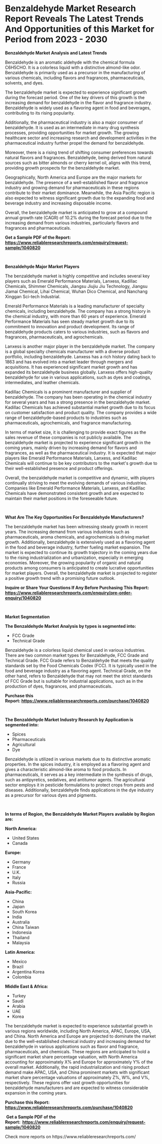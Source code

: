 <p><h1>Benzaldehyde Market Research Report Reveals The Latest Trends And Opportunities of this Market for Period from 2023 - 2030</h1></p><p><strong>Benzaldehyde Market Analysis and Latest Trends</strong></p>
<p><p>Benzaldehyde is an aromatic aldehyde with the chemical formula C6H5CHO. It is a colorless liquid with a distinctive almond-like odor. Benzaldehyde is primarily used as a precursor in the manufacturing of various chemicals, including flavors and fragrances, pharmaceuticals, solvents, and dyes.</p><p>The benzaldehyde market is expected to experience significant growth during the forecast period. One of the key drivers of this growth is the increasing demand for benzaldehyde in the flavor and fragrance industry. Benzaldehyde is widely used as a flavoring agent in food and beverages, contributing to its rising popularity.</p><p>Additionally, the pharmaceutical industry is also a major consumer of benzaldehyde. It is used as an intermediate in many drug synthesis processes, providing opportunities for market growth. The growing healthcare sector and increasing research and development activities in the pharmaceutical industry further propel the demand for benzaldehyde.</p><p>Moreover, there is a rising trend of shifting consumer preferences towards natural flavors and fragrances. Benzaldehyde, being derived from natural sources such as bitter almonds or cherry kernel oil, aligns with this trend, providing growth prospects for the benzaldehyde market.</p><p>Geographically, North America and Europe are the major markets for benzaldehyde. The presence of a well-established flavor and fragrance industry and growing demand for pharmaceuticals in these regions contribute to their market dominance. Meanwhile, the Asia Pacific region is also expected to witness significant growth due to the expanding food and beverage industry and increasing disposable income.</p><p>Overall, the benzaldehyde market is anticipated to grow at a compound annual growth rate (CAGR) of 10.2% during the forecast period due to the increasing demand from various industries, particularly flavors and fragrances and pharmaceuticals.</p></p>
<p><strong>Get a Sample PDF of the Report:&nbsp; <a href="https://www.reliableresearchreports.com/enquiry/request-sample/1040820">https://www.reliableresearchreports.com/enquiry/request-sample/1040820</a></strong></p>
<p>&nbsp;</p>
<p><strong>Benzaldehyde Major Market Players</strong></p>
<p><p>The benzaldehyde market is highly competitive and includes several key players such as Emerald Performance Materials, Lanxess, Kadillac Chemicals, Shimmer Chemicals, Jiangsu Jiujiu Jiu Technology, Jiangsu Jiamai Chemical, Lihai Chemical, Wuhan Dico Chemical, and Nanchang Xinggan Sci-tech Industrial.</p><p>Emerald Performance Materials is a leading manufacturer of specialty chemicals, including benzaldehyde. The company has a strong history in the chemical industry, with more than 60 years of experience. Emerald Performance Materials has seen steady market growth due to its commitment to innovation and product development. Its range of benzaldehyde products caters to various industries, such as flavors and fragrances, pharmaceuticals, and agrochemicals. </p><p>Lanxess is another major player in the benzaldehyde market. The company is a global specialty chemicals manufacturer with a diverse product portfolio, including benzaldehyde. Lanxess has a rich history dating back to 1863 and has evolved into a market leader through mergers and acquisitions. It has experienced significant market growth and has expanded its benzaldehyde business globally. Lanxess offers high-quality benzaldehyde for use in various applications, such as dyes and coatings, intermediates, and leather chemicals.</p><p>Kadillac Chemicals is a prominent manufacturer and supplier of benzaldehyde. The company has been operating in the chemical industry for several years and has a strong presence in the benzaldehyde market. Kadillac Chemicals has achieved substantial market growth due to its focus on customer satisfaction and product quality. The company provides a wide range of benzaldehyde-based products to industries such as pharmaceuticals, agrochemicals, and fragrance manufacturing.</p><p>In terms of market size, it is challenging to provide exact figures as the sales revenue of these companies is not publicly available. The benzaldehyde market is projected to experience significant growth in the coming years, mainly driven by increasing demand for flavors and fragrances, as well as the pharmaceutical industry. It is expected that major players like Emerald Performance Materials, Lanxess, and Kadillac Chemicals will continue to be key contributors to the market's growth due to their well-established presence and product offerings.</p><p>Overall, the benzaldehyde market is competitive and dynamic, with players continually striving to meet the evolving demands of various industries. Companies like Emerald Performance Materials, Lanxess, and Kadillac Chemicals have demonstrated consistent growth and are expected to maintain their market positions in the foreseeable future.</p></p>
<p>&nbsp;</p>
<p><strong>What Are The Key Opportunities For Benzaldehyde Manufacturers?</strong></p>
<p><p>The benzaldehyde market has been witnessing steady growth in recent years. The increasing demand from various industries such as pharmaceuticals, aroma chemicals, and agrochemicals is driving market growth. Additionally, benzaldehyde is extensively used as a flavoring agent in the food and beverage industry, further fueling market expansion. The market is expected to continue its growth trajectory in the coming years due to the rising industrialization and urbanization, especially in emerging economies. Moreover, the growing popularity of organic and natural products among consumers is anticipated to create lucrative opportunities for market players. Overall, the benzaldehyde market is projected to register a positive growth trend with a promising future outlook.</p></p>
<p><strong>Inquire or Share Your Questions If Any Before Purchasing This Report: <a href="https://www.reliableresearchreports.com/enquiry/pre-order-enquiry/1040820">https://www.reliableresearchreports.com/enquiry/pre-order-enquiry/1040820</a></strong></p>
<p>&nbsp;</p>
<p><strong>Market Segmentation</strong></p>
<p><strong>The Benzaldehyde Market Analysis by types is segmented into:</strong></p>
<p><ul><li>FCC Grade</li><li>Technical Grade</li></ul></p>
<p><p>Benzaldehyde is a colorless liquid chemical used in various industries. There are two common market types for Benzaldehyde, FCC Grade and Technical Grade. FCC Grade refers to Benzaldehyde that meets the quality standards set by the Food Chemicals Codex (FCC). It is typically used in the food and beverage industry as a flavoring agent. Technical Grade, on the other hand, refers to Benzaldehyde that may not meet the strict standards of FCC Grade but is suitable for industrial applications, such as in the production of dyes, fragrances, and pharmaceuticals.</p></p>
<p><strong>Purchase this Report:&nbsp;<a href="https://www.reliableresearchreports.com/purchase/1040820">https://www.reliableresearchreports.com/purchase/1040820</a></strong></p>
<p>&nbsp;</p>
<p><strong>The Benzaldehyde Market Industry Research by Application is segmented into:</strong></p>
<p><ul><li>Spices</li><li>Pharmaceuticals</li><li>Agricultural</li><li>Dye</li></ul></p>
<p><p>Benzaldehyde is utilized in various markets due to its distinctive aromatic properties. In the spices industry, it is employed as a flavoring agent and gives a characteristic almond-like aroma to food products. In pharmaceuticals, it serves as a key intermediate in the synthesis of drugs, such as antipyretics, sedatives, and antitumor agents. The agricultural sector employs it in pesticide formulations to protect crops from pests and diseases. Additionally, benzaldehyde finds applications in the dye industry as a precursor for various dyes and pigments.</p></p>
<p>&nbsp;</p>
<p><strong>In terms of Region, the Benzaldehyde Market Players available by Region are:</strong></p>
<p>
    <p> <strong> North America: </strong>
        <ul>
            <li>United States</li>
            <li>Canada</li>
        </ul>
        </p> 
    <p> <strong> Europe: </strong>
        <ul>
            <li>Germany</li>
            <li>France</li>
            <li>U.K.</li>
            <li>Italy</li>
            <li>Russia</li>
        </ul>
        </p> 
    <p> <strong> Asia-Pacific: </strong>
        <ul>
            <li>China</li>
            <li>Japan</li>
            <li>South Korea</li>
            <li>India</li>
            <li>Australia</li>
            <li>China Taiwan</li>
            <li>Indonesia</li>
            <li>Thailand</li>
            <li>Malaysia</li>
        </ul>
        </p> 
    <p> <strong> Latin America: </strong>
        <ul>
            <li>Mexico</li>
            <li>Brazil</li>
            <li>Argentina Korea</li>
            <li>Colombia</li>
        </ul>
        </p> 
    <p> <strong> Middle East & Africa: </strong>
        <ul>
            <li>Turkey</li>
            <li>Saudi</li>
            <li>Arabia</li>
            <li>UAE</li>
            <li>Korea</li>
        </ul>
    </p>
    </p>
<p><p>The benzaldehyde market is expected to experience substantial growth in various regions worldwide, including North America, APAC, Europe, USA, and China. North America and Europe are projected to dominate the market due to the well-established chemical industry and increasing demand for benzaldehyde in various applications such as flavor and fragrance, pharmaceuticals, and chemicals. These regions are anticipated to hold a significant market share percentage valuation, with North America accounting for approximately X% and Europe for approximately Y% of the overall market. Additionally, the rapid industrialization and rising product demand make APAC, USA, and China prominent markets with significant market share percentage valuations of approximately Z%, W%, and V%, respectively. These regions offer vast growth opportunities for benzaldehyde manufacturers and are expected to witness considerable expansion in the coming years.</p></p>
<p><strong>Purchase this Report: <a href="https://www.reliableresearchreports.com/purchase/1040820">https://www.reliableresearchreports.com/purchase/1040820</a></strong></p>
<p>&nbsp;<strong>Get a Sample PDF of the Report:&nbsp;&nbsp;<a href="https://www.reliableresearchreports.com/enquiry/request-sample/1040820">https://www.reliableresearchreports.com/enquiry/request-sample/1040820</a></strong></p>
<p><strong></strong></p>
<p>Check more reports on https://www.reliableresearchreports.com/</p>
